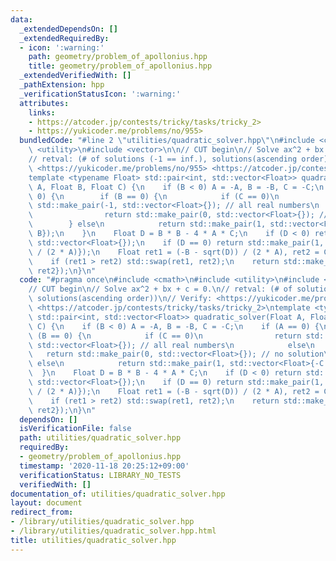 ```yaml
---
data:
  _extendedDependsOn: []
  _extendedRequiredBy:
  - icon: ':warning:'
    path: geometry/problem_of_apollonius.hpp
    title: geometry/problem_of_apollonius.hpp
  _extendedVerifiedWith: []
  _pathExtension: hpp
  _verificationStatusIcon: ':warning:'
  attributes:
    links:
    - https://atcoder.jp/contests/tricky/tasks/tricky_2>
    - https://yukicoder.me/problems/no/955>
  bundledCode: "#line 2 \"utilities/quadratic_solver.hpp\"\n#include <cmath>\n#include\
    \ <utility>\n#include <vector>\n\n// CUT begin\n// Solve ax^2 + bx + c = 0.\n\
    // retval: (# of solutions (-1 == inf.), solutions(ascending order))\n// Verify:\
    \ <https://yukicoder.me/problems/no/955> <https://atcoder.jp/contests/tricky/tasks/tricky_2>\n\
    template <typename Float> std::pair<int, std::vector<Float>> quadratic_solver(Float\
    \ A, Float B, Float C) {\n    if (B < 0) A = -A, B = -B, C = -C;\n    if (A ==\
    \ 0) {\n        if (B == 0) {\n            if (C == 0)\n                return\
    \ std::make_pair(-1, std::vector<Float>{}); // all real numbers\n            else\n\
    \                return std::make_pair(0, std::vector<Float>{}); // no solution\n\
    \        } else\n            return std::make_pair(1, std::vector<Float>{-C /\
    \ B});\n    }\n    Float D = B * B - 4 * A * C;\n    if (D < 0) return std::make_pair(0,\
    \ std::vector<Float>{});\n    if (D == 0) return std::make_pair(1, std::vector<Float>{-B\
    \ / (2 * A)});\n    Float ret1 = (-B - sqrt(D)) / (2 * A), ret2 = C / A / ret1;\n\
    \    if (ret1 > ret2) std::swap(ret1, ret2);\n    return std::make_pair(2, std::vector<Float>{ret1,\
    \ ret2});\n}\n"
  code: "#pragma once\n#include <cmath>\n#include <utility>\n#include <vector>\n\n\
    // CUT begin\n// Solve ax^2 + bx + c = 0.\n// retval: (# of solutions (-1 == inf.),\
    \ solutions(ascending order))\n// Verify: <https://yukicoder.me/problems/no/955>\
    \ <https://atcoder.jp/contests/tricky/tasks/tricky_2>\ntemplate <typename Float>\
    \ std::pair<int, std::vector<Float>> quadratic_solver(Float A, Float B, Float\
    \ C) {\n    if (B < 0) A = -A, B = -B, C = -C;\n    if (A == 0) {\n        if\
    \ (B == 0) {\n            if (C == 0)\n                return std::make_pair(-1,\
    \ std::vector<Float>{}); // all real numbers\n            else\n             \
    \   return std::make_pair(0, std::vector<Float>{}); // no solution\n        }\
    \ else\n            return std::make_pair(1, std::vector<Float>{-C / B});\n  \
    \  }\n    Float D = B * B - 4 * A * C;\n    if (D < 0) return std::make_pair(0,\
    \ std::vector<Float>{});\n    if (D == 0) return std::make_pair(1, std::vector<Float>{-B\
    \ / (2 * A)});\n    Float ret1 = (-B - sqrt(D)) / (2 * A), ret2 = C / A / ret1;\n\
    \    if (ret1 > ret2) std::swap(ret1, ret2);\n    return std::make_pair(2, std::vector<Float>{ret1,\
    \ ret2});\n}\n"
  dependsOn: []
  isVerificationFile: false
  path: utilities/quadratic_solver.hpp
  requiredBy:
  - geometry/problem_of_apollonius.hpp
  timestamp: '2020-11-18 20:25:12+09:00'
  verificationStatus: LIBRARY_NO_TESTS
  verifiedWith: []
documentation_of: utilities/quadratic_solver.hpp
layout: document
redirect_from:
- /library/utilities/quadratic_solver.hpp
- /library/utilities/quadratic_solver.hpp.html
title: utilities/quadratic_solver.hpp
---
```

